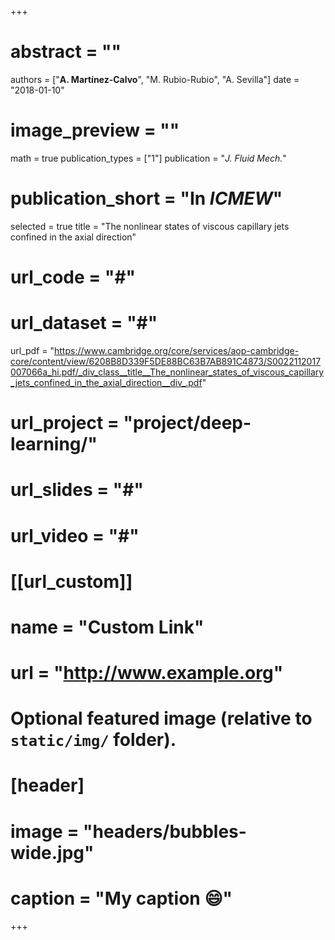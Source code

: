 +++
# abstract = ""
authors = ["**A. Martínez-Calvo**", "M. Rubio-Rubio", "A. Sevilla"]
date = "2018-01-10"
# image_preview = ""
math = true
publication_types = ["1"]
publication = "_J. Fluid Mech._"
# publication_short = "In *ICMEW*"
selected = true
title = "The nonlinear states of viscous capillary jets confined in the axial direction"
# url_code = "#"
# url_dataset = "#"
url_pdf = "https://www.cambridge.org/core/services/aop-cambridge-core/content/view/6208B8D339F5DE88BC63B7AB891C4873/S0022112017007066a_hi.pdf/_div_class__title__The_nonlinear_states_of_viscous_capillary_jets_confined_in_the_axial_direction__div_.pdf"
# url_project = "project/deep-learning/"
# url_slides = "#"
# url_video = "#"

# [[url_custom]]
# name = "Custom Link"
# url = "http://www.example.org"

# Optional featured image (relative to `static/img/` folder).
# [header]
# image = "headers/bubbles-wide.jpg"
# caption = "My caption :smile:"

+++
